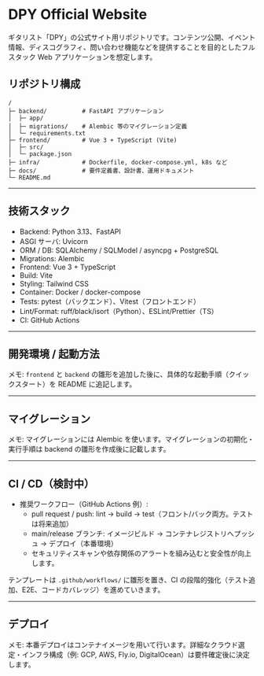 # DPY Official Website

ギタリスト「DPY」の公式サイト用リポジトリです。コンテンツ公開、イベント情報、ディスコグラフィ、問い合わせ機能などを提供することを目的としたフルスタック Web アプリケーションを想定します。

## リポジトリ構成

```
/
├─ backend/          # FastAPI アプリケーション
│  ├─ app/
│  ├─ migrations/    # Alembic 等のマイグレーション定義
│  └─ requirements.txt
├─ frontend/         # Vue 3 + TypeScript (Vite)
│  ├─ src/
│  └─ package.json
├─ infra/            # Dockerfile, docker-compose.yml, k8s など
├─ docs/             # 要件定義書、設計書、運用ドキュメント
└─ README.md
```

---

## 技術スタック

- Backend: Python 3.13、FastAPI
- ASGI サーバ: Uvicorn
- ORM / DB: SQLAlchemy / SQLModel / asyncpg + PostgreSQL
- Migrations: Alembic
- Frontend: Vue 3 + TypeScript
- Build: Vite
- Styling: Tailwind CSS
- Container: Docker / docker-compose
- Tests: pytest（バックエンド）、Vitest（フロントエンド）
- Lint/Format: ruff/black/isort（Python）、ESLint/Prettier（TS）
- CI: GitHub Actions

---

## 開発環境 / 起動方法

メモ: `frontend` と `backend` の雛形を追加した後に、具体的な起動手順（クイックスタート）を README に追記します。

---

## マイグレーション

メモ: マイグレーションには Alembic を使います。マイグレーションの初期化・実行手順は backend の雛形を作成後に記載します。

---

## CI / CD（検討中）

- 推奨ワークフロー（GitHub Actions 例）:
  - pull request / push: lint → build → test（フロント/バック両方。テストは将来追加）
  - main/release ブランチ: イメージビルド → コンテナレジストリへプッシュ → デプロイ（本番環境）
  - セキュリティスキャンや依存関係のアラートを組み込むと安全性が向上します。

テンプレートは `.github/workflows/` に雛形を置き、CI の段階的強化（テスト追加、E2E、コードカバレッジ）を進めていきます。

---

## デプロイ

メモ: 本番デプロイはコンテナイメージを用いて行います。詳細なクラウド選定・インフラ構成（例: GCP, AWS, Fly.io, DigitalOcean）は要件確定後に決定します。
